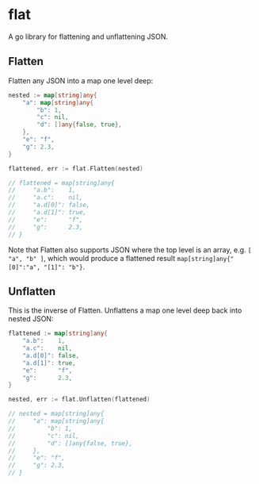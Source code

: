 # flat

A go library for flattening and unflattening JSON.

## Flatten

Flatten any JSON into a map one level deep:
```go
nested := map[string]any{
    "a": map[string]any{
        "b": 1,
        "c": nil,
        "d": []any{false, true},
    },
    "e": "f",
    "g": 2.3,
}

flattened, err := flat.Flatten(nested)

// flattened = map[string]any{
//     "a.b":    1,
//     "a.c":    nil,
//     "a.d[0]": false,
//     "a.d[1]": true,
//     "e":      "f",
//     "g":      2.3,
// }
```

Note that Flatten also supports JSON where the top level is an array, e.g. `[ "a", "b" ]`, which
would produce a flattened result `map[string]any{"[0]":"a", "[1]": "b"}`.

## Unflatten

This is the inverse of Flatten. Unflattens a map one level deep back into nested JSON:
```go
flattened := map[string]any{
    "a.b":    1,
    "a.c":    nil,
    "a.d[0]": false,
    "a.d[1]": true,
    "e":      "f",
    "g":      2.3,
}

nested, err := flat.Unflatten(flattened)

// nested = map[string]any{
//     "a": map[string]any{
//         "b": 1,
//         "c": nil,
//         "d": []any{false, true},
//     },
//     "e": "f",
//     "g": 2.3,
// }
```
